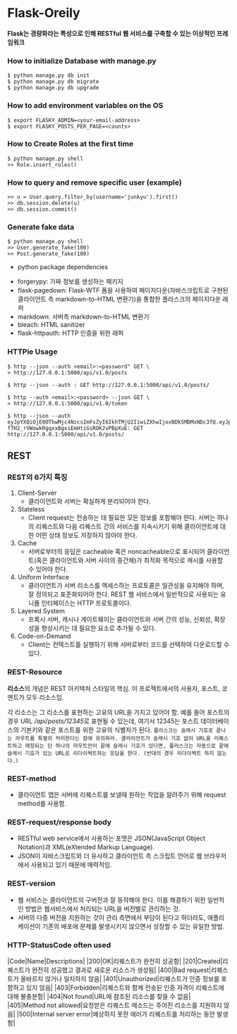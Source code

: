 # Flask-Oreily
**Flask는 경량화라는 특성으로 인해 RESTful 웹 서비스를 구축할 수 있는 이상적인 프레임워크**




### How to initialize Database with manage.py
```
$ python manage.py db init
$ python manage.py db migrate
$ python manage.py db upgrade
```

### How to add environment variables on the OS
```
$ export FLASKY_ADMIN=<your-email-address>
$ export FLASKY_POSTS_PER_PAGE=<counts>
```

### How to Create Roles at the first time
```
$ python manage.py shell
>> Role.insert_roles()
```

### How to query and remove specific user (example)
```
>> u = User.query.filter_by(username='junkyu').first()
>> db.session.delete(u)
>> db.session.commit()
```

### Generate fake data
```
$ python manage.py shell
>> User.generate_fake(100)
>> Post.generate_fake(100)
```

* python package dependencies
- forgerypy: 가짜 정보를 생성하는 패키지
- flask-pagedown: Flask-WTF 폼을 사용하여 페이지다운(자바스크립트로 구현된 클라이언트 측 markdown-to-HTML 변환기)을 통합한 플라스크의 페이지다운 래퍼
- markdown: 서버측 markdown-to-HTML 변환기
- bleach: HTML sanitizer
- flask-httpauth: HTTP 인증을 위한 래퍼



### HTTPie Usage
```
$ http --json --auth <email>:<password" GET \
> http://127.0.0.1:5000/api/v1.0/posts

$ http --json --auth : GET http://127.0.0.1:5000/api/v1.0/posts/

$ http --auth <email>:<password> --json GET \
> http://127.0.0.1:5000/api/v1.0/token

$ http --json --auth eyJpYXQiOjE0OTkwMjc4NzcsImFsZyI6IkhTMjU2IiwiZXhwIjoxNDk5MDMxNDc3fQ.eyJpZCI6MX0.zxxc-fTH2_rVWowkRgqxxBgxiEmHtiGsROK2vPBpXuE: GET http://127.0.0.1:5000/api/v1.0/posts/
```


## REST

### REST의 6가지 특징
1. Client-Server
    - 클라이언트와 서버는 확실하게 분리되어야 한다.
2. Stateless
    - Client request는 전송하는 데 필요한 모든 정보를 포함해야 한다. 서버는 하나의 리퀘스트와 다음 리퀘스트 간의 서비스를 지속시키기 위해 클라이언트에 대한 어떤 상태 정보도 저장하지 않아야 한다.
3. Cache
    - 서버로부터의 응답은 cacheable 혹은 noncacheable으로 표시되어 클라이언트(혹은 클라이언트와 서버 사이의 중간체)가 최적화 목적으로 캐시를 사용할 수 있어야 한다.
4. Uniform Interface
    - 클라이언트가 서버 리소스를 액세스하는 프로토콜은 일관성을 유지해야 하며, 잘 정의되고 표준화되어야 한다. REST 웹 서비스에서 일반적으로 사용되는 유니폼 인터페이스는 HTTP 프로토콜이다.
5. Layered System
    - 프록시 서버, 캐시나 게이트웨이는 클라이언트와 서버 간의 성능, 신뢰성, 확장성을 향상시키는 데 필요한 요소로 추가될 수 있다.
6. Code-on-Demand
    - Client는 컨텍스트를 실행하기 위해 서버로부터 코드를 선택하여 다운로드할 수 있다.


### REST-Resource
**리소스**의 개념은 REST 아키텍처 스타일의 핵심. 이 프로젝트에서의 사용자, 포스트, 코멘트가 모두 리소스임.

각 리소스는 그 리소스를 표현하는 고유의 URL을 가지고 있어야 함. 예를 들어 포스트의 경우 URL */api/posts/12345*로 표현될 수 있는데, 여기서 12345는 포스트 데이터베이스의 기본키와 같은 포스트를 위한 고유의 식별자가 된다.
`플라스크는 슬래시 기호로 끝나는 라우트를 특별히 처리한다는 점에 유의하라. 클라이언트가 슬래시 기호 없이 URL을 리퀘스트하고 매칭되는 단 하나의 라우트만이 끝에 슬래시 기호가 있다면, 플라스크는 자동으로 끝에 슬래시 기호가 있는 URL로 리다이렉트하는 응답을 한다. (반대의 경우 리다이렉트 하지 않는다.)`


### REST-method
- 클라이언트 앱은 서버에 리퀘스트를 보낼때 원하는 작업을 알려주기 위해 request method를 사용함.


### REST-request/response body
- RESTful web service에서 사용하는 포맷은 JSON(JavaScript Object Notation)과 XML(eXtended Markup Language).
- JSON이 자바스크립트와 더 유사하고 클라이언트 측 스크립트 언어로 웹 브라우저에서 사용되고 있기 때문에 매력적임.


### REST-version
- 웹 서비스는 클라이언트의 구버전과 잘 동작해야 한다. 이를 해결하기 위한 일반적인 방법은 웹서비스에서 처리되는 URL을 버전별로 관리하는 것.
- 서버의 다중 버전을 지원하는 것이 관리 측면에서 부담이 된다고 하더라도, 애플리케이션이 기존의 배포에 문제를 발생시키지 않으면서 성장할 수 있는 유일한 방법.


### HTTP-StatusCode often used
|Code|Name|Descriptions|
|200|OK|리퀘스트가 완전히 성공함|
|201|Created|리퀘스트가 완전히 성공했고 결과로 새로운 리소스가 생성됨|
|400|Bad request|리퀘스트가 올바르지 않거나 일치하지 않음|
|401|Unauthorized|리퀘스트가 인증 정보를 포함하고 있지 않음|
|403|Forbidden|리퀘스트와 함께 전송된 인증 자격이 리퀘스트에 대해 불충분함|
|404|Not found|URL에 참조된 리소스를 찾을 수 없음|
|405|Method not allowed|요청받은 리퀘스트 메소드는 주어진 리소스를 지원하지 않음|
|500|Internal server error|예상하지 못한 에러가 리퀘스트를 처리하는 동안 발생함|
